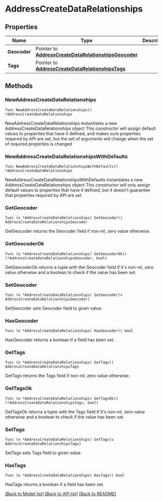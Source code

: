 # AddressCreateDataRelationships

## Properties

Name | Type | Description | Notes
------------ | ------------- | ------------- | -------------
**Geocoder** | Pointer to [**AddressCreateDataRelationshipsGeocoder**](AddressCreateDataRelationshipsGeocoder.md) |  | [optional] 
**Tags** | Pointer to [**AddressCreateDataRelationshipsTags**](AddressCreateDataRelationshipsTags.md) |  | [optional] 

## Methods

### NewAddressCreateDataRelationships

`func NewAddressCreateDataRelationships() *AddressCreateDataRelationships`

NewAddressCreateDataRelationships instantiates a new AddressCreateDataRelationships object
This constructor will assign default values to properties that have it defined,
and makes sure properties required by API are set, but the set of arguments
will change when the set of required properties is changed

### NewAddressCreateDataRelationshipsWithDefaults

`func NewAddressCreateDataRelationshipsWithDefaults() *AddressCreateDataRelationships`

NewAddressCreateDataRelationshipsWithDefaults instantiates a new AddressCreateDataRelationships object
This constructor will only assign default values to properties that have it defined,
but it doesn't guarantee that properties required by API are set

### GetGeocoder

`func (o *AddressCreateDataRelationships) GetGeocoder() AddressCreateDataRelationshipsGeocoder`

GetGeocoder returns the Geocoder field if non-nil, zero value otherwise.

### GetGeocoderOk

`func (o *AddressCreateDataRelationships) GetGeocoderOk() (*AddressCreateDataRelationshipsGeocoder, bool)`

GetGeocoderOk returns a tuple with the Geocoder field if it's non-nil, zero value otherwise
and a boolean to check if the value has been set.

### SetGeocoder

`func (o *AddressCreateDataRelationships) SetGeocoder(v AddressCreateDataRelationshipsGeocoder)`

SetGeocoder sets Geocoder field to given value.

### HasGeocoder

`func (o *AddressCreateDataRelationships) HasGeocoder() bool`

HasGeocoder returns a boolean if a field has been set.

### GetTags

`func (o *AddressCreateDataRelationships) GetTags() AddressCreateDataRelationshipsTags`

GetTags returns the Tags field if non-nil, zero value otherwise.

### GetTagsOk

`func (o *AddressCreateDataRelationships) GetTagsOk() (*AddressCreateDataRelationshipsTags, bool)`

GetTagsOk returns a tuple with the Tags field if it's non-nil, zero value otherwise
and a boolean to check if the value has been set.

### SetTags

`func (o *AddressCreateDataRelationships) SetTags(v AddressCreateDataRelationshipsTags)`

SetTags sets Tags field to given value.

### HasTags

`func (o *AddressCreateDataRelationships) HasTags() bool`

HasTags returns a boolean if a field has been set.


[[Back to Model list]](../README.md#documentation-for-models) [[Back to API list]](../README.md#documentation-for-api-endpoints) [[Back to README]](../README.md)


